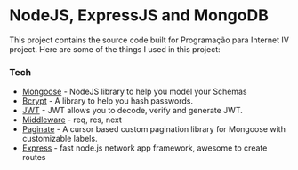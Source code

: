 # NodeJS, ExpressJS and MongoDB

This project contains the source code built for Programação para Internet IV project. Here are some of the things I used in this project:

### Tech

* [Mongoose](https://mongoosejs.com/) - NodeJS library to help you model your Schemas
* [Bcrypt](https://www.npmjs.com/package/bcrypt) - A library to help you hash passwords.
* [JWT](https://jwt.io/) - JWT allows you to decode, verify and generate JWT.
* [Middleware](https://www.npmjs.com/package/express-middleware) - req, res, next
* [Paginate](https://www.npmjs.com/package/mongoose-paginate-v2) - A cursor based custom pagination library for Mongoose with customizable labels.
* [Express](https://expressjs.com/) - fast node.js network app framework, awesome to create routes  

